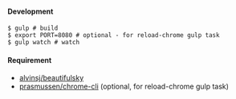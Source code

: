 #### Development
    $ gulp # build
    $ export PORT=8080 # optional - for reload-chrome gulp task
    $ gulp watch # watch

#### Requirement

- [alvinsj/beautifulsky](https://github.com/alvinsj/beautifulsky)
- [prasmussen/chrome-cli](https://github.com/prasmussen/chrome-cli) (optional, for reload-chrome gulp task)

